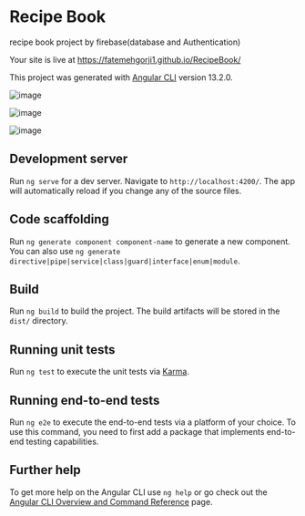 # Recipe Book
recipe book project by firebase(database and Authentication)

Your site is live at https://fatemehgorji1.github.io/RecipeBook/


This project was generated with [Angular CLI](https://github.com/angular/angular-cli) version 13.2.0.


![image](https://user-images.githubusercontent.com/69767988/218262308-dc765033-0fdf-4a3e-8196-4d0c8f66017b.png)

![image](https://user-images.githubusercontent.com/69767988/218262314-77383677-3149-4970-9395-9e6b61855ca3.png)

![image](https://user-images.githubusercontent.com/69767988/218262230-f1f84425-91c4-4130-a494-67294b9981e6.png)

## Development server

Run `ng serve` for a dev server. Navigate to `http://localhost:4200/`. The app will automatically reload if you change any of the source files.

## Code scaffolding

Run `ng generate component component-name` to generate a new component. You can also use `ng generate directive|pipe|service|class|guard|interface|enum|module`.

## Build

Run `ng build` to build the project. The build artifacts will be stored in the `dist/` directory.

## Running unit tests

Run `ng test` to execute the unit tests via [Karma](https://karma-runner.github.io).

## Running end-to-end tests

Run `ng e2e` to execute the end-to-end tests via a platform of your choice. To use this command, you need to first add a package that implements end-to-end testing capabilities.

## Further help

To get more help on the Angular CLI use `ng help` or go check out the [Angular CLI Overview and Command Reference](https://angular.io/cli) page.
